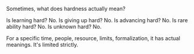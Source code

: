 Sometimes, what does hardness actually mean?

Is learning hard? No.
Is giving up hard? No.
Is advancing hard? No.
Is rare ability hard? No.
Is unknown hard? No.

For a specific time, people, resource, limits, formalization, it has actual meanings. It's limited strictly.
